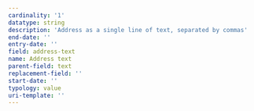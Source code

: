 ```yaml
---
cardinality: '1'
datatype: string
description: 'Address as a single line of text, separated by commas'
end-date: ''
entry-date: ''
field: address-text
name: Address text
parent-field: text
replacement-field: ''
start-date: ''
typology: value
uri-template: ''
---
```


